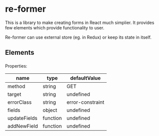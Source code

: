 # re-former
This is a library to make creating forms in React much simplier. It provides few elements which provide functionality to user.

Re-former can use external store (eg. in Redux) or keep its state in itself.

## Elements

### <Form>

Properties:

| name         | type     | defaultValue     |
|--------------|----------|------------------|
| method       | string   | GET              |
| target       | string   | undefined        |
| errorClass   | string   | error-constraint |
| fields       | object   | undefined        |
| updateFields | function | undefined        |
| addNewField  | function | undefined        |

